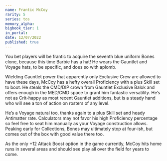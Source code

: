 ```yaml
---
name: Frantic McCoy
rarity: 5
series: tos
memory_alpha:
bigbook_tier: 1
in_portal:
date: 12/07/2022
published: true
---
```


You bet players will be frantic to acquire the seventh blue uniform Bones clone, because this time Barbie has a hat! He wears the Gauntlet and Voyage hats, to be specific, and does so with aplomb.

Wielding Gauntlet power that apparently only Exclusive Crew are allowed to have these days, McCoy has a hefty overall Proficiency with a plus Skill set to boot. He steals the CMD/DIP crown from Gauntlet Exclusive Balok and offers enough in the MED/CMD space to grant him fantastic versatility. He’s not as Crit-happy as most recent Gauntlet additions, but is a steady hand who will see a ton of action on rosters of any level.

He’s a Voyage natural too, thanks again to a plus Skill set and heady Antimatter rate. Calculators may not favor his high Proficiency percentage so feel free to seat him manually as your Voyage construction allows. Peaking early for Collections, Bones may ultimately stop at four-ish, but comes out of the box with good value there too.

As the only +12 Attack Boost option in the game currently, McCoy hits home runs in several areas and should see play all over the field for years to come.
